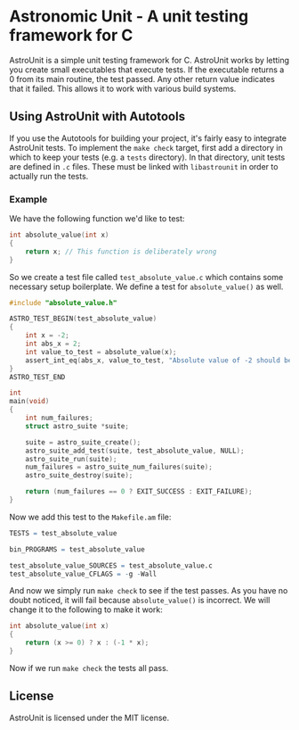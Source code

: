 # Astronomic Unit - A unit testing framework for C

AstroUnit is a simple unit testing framework for C. AstroUnit works by letting
you create small executables that execute tests. If the executable returns a
0 from its main routine, the test passed. Any other return value indicates
that it failed. This allows it to work with various build systems.

## Using AstroUnit with Autotools

If you use the Autotools for building your project, it's fairly easy to
integrate AstroUnit tests. To implement the `make check` target, first add a
directory in which to keep your tests (e.g. a `tests` directory). In that
directory, unit tests are defined in `.c` files. These must be linked with
`libastrounit` in order to actually run the tests.

### Example

We have the following function we'd like to test:

```c
int absolute_value(int x)
{
    return x; // This function is deliberately wrong
}
```

So we create a test file called `test_absolute_value.c` which contains some
necessary setup boilerplate. We define a test for `absolute_value()` as well.

```c
#include "absolute_value.h"

ASTRO_TEST_BEGIN(test_absolute_value)
{
    int x = -2;
    int abs_x = 2;
    int value_to_test = absolute_value(x);
    assert_int_eq(abs_x, value_to_test, "Absolute value of -2 should be 2");
}
ASTRO_TEST_END

int 
main(void)
{
    int num_failures;
    struct astro_suite *suite;

    suite = astro_suite_create();
    astro_suite_add_test(suite, test_absolute_value, NULL);
    astro_suite_run(suite);
    num_failures = astro_suite_num_failures(suite);
    astro_suite_destroy(suite);

    return (num_failures == 0 ? EXIT_SUCCESS : EXIT_FAILURE);
}
```

Now we add this test to the `Makefile.am` file:

```m4
TESTS = test_absolute_value

bin_PROGRAMS = test_absolute_value

test_absolute_value_SOURCES = test_absolute_value.c
test_absolute_value_CFLAGS = -g -Wall
```

And now we simply run `make check` to see if the test passes. As you have no
doubt noticed, it will fail because `absolute_value()` is incorrect. We will
change it to the following to make it work:

```c
int absolute_value(int x)
{
    return (x >= 0) ? x : (-1 * x);
}
```

Now if we run `make check` the tests all pass.

## License

AstroUnit is licensed under the MIT license.
